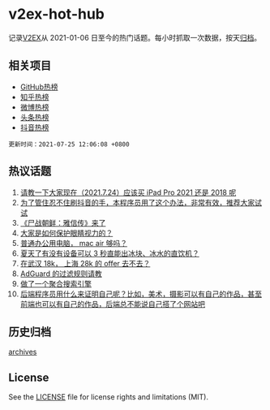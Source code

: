 # v2ex-hot-hub

 记录[V2EX](https://www.v2ex.com/)从 2021-01-06 日至今的热门话题。每小时抓取一次数据，按天[归档](archives)。
 
 ## 相关项目

- [GitHub热榜](https://github.com/lonnyzhang423/github-hot-hub)
- [知乎热榜](https://github.com/lonnyzhang423/zhihu-hot-hub)
- [微博热榜](https://github.com/lonnyzhang423/weibo-hot-hub)
- [头条热榜](https://github.com/lonnyzhang423/toutiao-hot-hub)
- [抖音热榜](https://github.com/lonnyzhang423/douyin-hot-hub)


 `更新时间：2021-07-25 12:06:08 +0800`

## 热议话题

1. [请教一下大家现在（2021.7.24）应该买 iPad Pro 2021 还是 2018 呢](https://www.v2ex.com/t/791522)
1. [为了管住忍不住刷抖音的手，本程序员用了这个办法，非常有效，推荐大家试试](https://www.v2ex.com/t/791557)
1. [《尸战朝鲜：雅信传》来了](https://www.v2ex.com/t/791554)
1. [大家是如何保护眼睛视力的？](https://www.v2ex.com/t/791544)
1. [普通办公用电脑， mac air 够吗？](https://www.v2ex.com/t/791536)
1. [夏天了有没有设备可以 3 秒直能出冰块、冰水的直饮机？](https://www.v2ex.com/t/791510)
1. [在武汉 18k， 上海 28k 的 offer 去不去？](https://www.v2ex.com/t/791555)
1. [AdGuard 的过滤规则请教](https://www.v2ex.com/t/791501)
1. [做了一个聚合搜索引擎](https://www.v2ex.com/t/791533)
1. [后端程序员用什么来证明自己呢？比如，美术，摄影可以有自己的作品，甚至前端也可以有自己的作品，后端总不能说自己搭了个网站吧](https://www.v2ex.com/t/791566)

## 历史归档

[archives](archives)

## License

See the [LICENSE](LICENSE) file for license rights and limitations (MIT).
